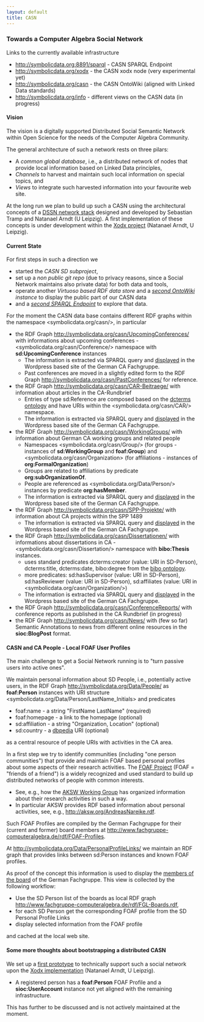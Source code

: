 ```yaml
---
layout: default
title: CASN
---
```


### Towards a Computer Algebra Social Network

Links to the currently available infrastructure

-   <http://symbolicdata.org:8891/sparql> - CASN SPARQL Endpoint
-   <http://symbolicdata.org/xodx> - the CASN xodx node (very experimental yet)
-   <http://symbolicdata.org/casn> - the CASN OntoWiki (aligned with Linked Data standards)
-   <http://symbolicdata.org/info> - different views on the CASN data (in progress)

#### Vision

The vision is a digitally supported Distributed Social Semantic Network within Open Science for the needs of the Computer Algebra Community.

The general architecture of such a network rests on three pilars:

-   A *common global database*, i.e., a distributed network of nodes that provide local information based on Linked Data principles,
-   *Channels* to harvest and maintain such local information on special topics, and
-   *Views* to integrate such harvested information into your favourite web site.

At the long run we plan to build up such a CASN using the architectural concepts of a [DSSN network stack](http://aksw.org/Projects/DSSN.html) designed and developed by Sebastian Tramp and Natanael Arndt (U Leipzig). A first implementation of these concepts is under development within the [Xodx project](http://aksw.org/Projects/Xodx.html) (Natanael Arndt, U Leipzig).

#### Current State

For first steps in such a direction we

-   started the *CASN SD subproject*,
-   set up a *non public git repo* (due to privacy reasons, since a Social Network maintains also private data) for both data and tools,
-   operate another *Virtuoso based RDF data store* and a *[second OntoWiki](http://symbolicdata.org/casn) instance* to display the public part of our CASN data
-   and a *[second SPARQL Endpoint](http://symbolicdata.org:8891/sparql)* to explore that data.

For the moment the CASN data base contains different RDF graphs within the namespace <symbolicdata.org/casn/>, in particular

-   the RDF Graph <http://symbolicdata.org/casn/UpcomingConferences/> with informations about upcoming conferences - <symbolicdata.org/casn/Conference/> namespace with **sd:UpcomingConference** instances
    -   The information is extracted via SPARQL query and [displayed](http://www.fachgruppe-computeralgebra.de/tagungsankuendigungen/) in the Wordpress based site of the German CA Fachgruppe.
    -   Past conferences are moved in a slightly edited form to the RDF Graph <http://symbolicdata.org/casn/PastConferences/> for reference.
-   the RDF Graph <http://symbolicdata.org/casn/CAR-Beitraege/> with information about articles in the CA-Rundbrief
    -   Entries of type sd:Reference are composed based on the [dcterms ontology](http://dublincore.org/documents/dcmi-terms/) and have URIs within the <symbolicdata.org/casn/CAR/> namespace.
    -   The information is extracted via SPARQL query and [displayed](http://www.fachgruppe-computeralgebra.de/rundbrief-beitraege/) in the Wordpress based site of the German CA Fachgruppe.
-   the RDF Graph <http://symbolicdata.org/casn/WorkingGroups/> with information about German CA working groups and related people
    -   Namespaces <symbolicdata.org/casn/Group/> (for groups - instances of **sd:WorkingGroup** and **foaf:Group**) and <symbolicdata.org/casn/Organization> (for affiliations - instances of **org:FormalOrganization**)
    -   Groups are related to affiliations by predicate **org:subOrganizationOf**.
    -   People are referenced as <symbolicdata.org/Data/Person/> instances by predicate **org:hasMember**.
    -   The information is extracted via SPARQL query and [displayed](http://www.fachgruppe-computeralgebra.de/arbeitsgruppen/) in the Wordpress based site of the German CA Fachgruppe.
-   the RDF Graph <http://symbolicdata.org/casn/SPP-Projekte/> with information about CA projects within the SPP 1489
    -   The information is extracted via SPARQL query and [displayed](http://www.fachgruppe-computeralgebra.de/projekte/) in the Wordpress based site of the German CA Fachgruppe.
-   the RDF Graph <http://symbolicdata.org/casn/Dissertationen/> with informations about dissertations in CA - <symbolicdata.org/casn/Dissertation/> namespace with **bibo:Thesis** instances.
    -   uses standard predicates dcterms:creator (value: URI in SD-Person), dcterms:title, dcterms:date, bibo:degree from the [bibo ontology](http://bibliontology.com).
    -   more predicates: sd:hasSupervisor (value: URI in SD-Person), sd:hasReviewer (value: URI in SD-Person), sd:affiliates (value: URI in <symbolicdata.org/casn/Organization/>)
    -   The information is extracted via SPARQL query and [displayed](http://www.fachgruppe-computeralgebra.de/dissertationen/) in the Wordpress based site of the German CA Fachgruppe.
-   the RDF Graph <http://symbolicdata.org/casn/ConferenceReports/> with conference reports as published in the CA Rundbrief (in progress)
-   the RDF Graph <http://symbolicdata.org/casn/News/> with (few so far) Semantic Annotations to news from different online resources in the **sioc:BlogPost** format.

#### CASN and CA People - Local FOAF User Profiles

The main challenge to get a Social Network running is to "turn passive users into active ones".

We maintain personal information about SD People, i.e., potentially active users, in the RDF Graph <http://symbolicdata.org/Data/People/> as **foaf:Person** instances with URI structure <symbolicdata.org/Data/Person/LastName_Initials> and predicates

-   foaf:name - a string "FirstName LastName" (required)
-   foaf:homepage - a link to the homepage (optional)
-   sd:affiliation - a string "Organization, Location" (optional)
-   sd:country - a [dbpedia](http://dbpedia.org) URI (optional)

as a central resource of people URIs with activities in the CA area.

In a first step we try to identify communities (including "one person communities") that provide and maintain FOAF based personal profiles about some aspects of their research activities. The [FOAF Project](http://www.foaf-project.org/) (FOAF = "friends of a friend") is a widely recognized and used standard to build up distributed networks of people with common interests.

-   See, e.g., how the [AKSW Working Group](http://aksw.org) has organized information about their research activities in such a way.
-   In particular AKSW provides RDF based information about personal activities, see, e.g., <http://aksw.org/AndreasNareike.rdf>.

Such FOAF Profiles are compiled by the German Fachgruppe for their (current and former) board members at <http://www.fachgruppe-computeralgebra.de/rdf/FOAF-Profiles>.

At <http://symbolicdata.org/Data/PersonalProfileLinks/> we maintain an RDF graph that provides links between sd:Person instances and known FOAF profiles.

As proof of the concept this information is used to display the [members of the board](http://www.fachgruppe-computeralgebra.de/fachgruppenleitung/) of the German Fachgruppe. This view is collected by the following workflow:

-   Use the SD Person list of the boards as local RDF graph <http://www.fachgruppe-computeralgebra.de/rdf/FGL-Boards.rdf>,
-   for each SD Person get the corresponding FOAF profile from the SD Personal Profile Links
-   display selected information from the FOAF profile

and cached at the local web site.

#### Some more thoughts about bootstrapping a distributed CASN

We set up a [first prototype](http://symbolicdata.org/xodx) to technically support such a social network upon the [Xodx implementation](http://aksw.org/Projects/Xodx.html) (Natanael Arndt, U Leipzig).

-   A registered person has a **foaf:Person** FOAF Profile and a **sioc:UserAccount** instance not yet aligned with the remaining infrastructure.

This has further to be discussed and is not actively maintained at the moment.
